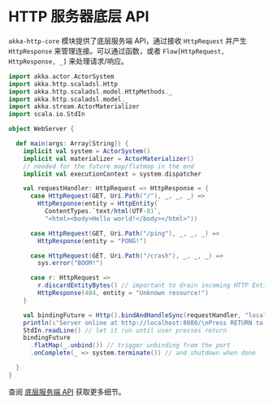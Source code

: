 # HTTP 服务器底层 API

`akka-http-core` 模块提供了底层服务端 API，通过接收 `HttpRequest` 并产生 `HttpResponse` 来管理连接。可以通过函数，或者 `Flow[HttpRequest, HttpResponse, _]` 来处理请求/响应。

```scala
import akka.actor.ActorSystem
import akka.http.scaladsl.Http
import akka.http.scaladsl.model.HttpMethods._
import akka.http.scaladsl.model._
import akka.stream.ActorMaterializer
import scala.io.StdIn

object WebServer {

  def main(args: Array[String]) {
    implicit val system = ActorSystem()
    implicit val materializer = ActorMaterializer()
    // needed for the future map/flatmap in the end
    implicit val executionContext = system.dispatcher

    val requestHandler: HttpRequest => HttpResponse = {
      case HttpRequest(GET, Uri.Path("/"), _, _, _) =>
        HttpResponse(entity = HttpEntity(
          ContentTypes.`text/html(UTF-8)`,
          "<html><body>Hello world!</body></html>"))

      case HttpRequest(GET, Uri.Path("/ping"), _, _, _) =>
        HttpResponse(entity = "PONG!")

      case HttpRequest(GET, Uri.Path("/crash"), _, _, _) =>
        sys.error("BOOM!")

      case r: HttpRequest =>
        r.discardEntityBytes() // important to drain incoming HTTP Entity stream
        HttpResponse(404, entity = "Unknown resource!")
    }

    val bindingFuture = Http().bindAndHandleSync(requestHandler, "localhost", 8080)
    println(s"Server online at http://localhost:8080/\nPress RETURN to stop...")
    StdIn.readLine() // let it run until user presses return
    bindingFuture
      .flatMap(_.unbind()) // trigger unbinding from the port
      .onComplete(_ => system.terminate()) // and shutdown when done

  }
}
```

查阅 [底层服务端 API](http://doc.akka.io/docs/akka-http/current/scala/http/server-side/low-level-api.html) 获取更多细节。
